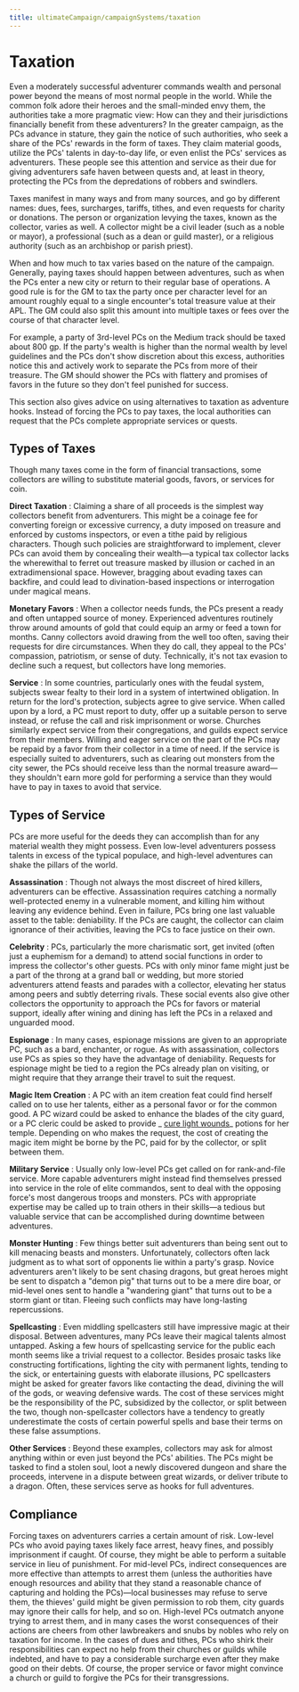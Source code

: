 ```yaml
---
title: ultimateCampaign/campaignSystems/taxation
---
```

# Taxation

Even a moderately successful adventurer commands wealth and personal power beyond the means of most normal people in the world. While the common folk adore their heroes and the small-minded envy them, the authorities take a more pragmatic view: How can they and their jurisdictions financially benefit from these adventurers? In the greater campaign, as the PCs advance in stature, they gain the notice of such authorities, who seek a share of the PCs' rewards in the form of taxes. They claim material goods, utilize the PCs' talents in day-to-day life, or even enlist the PCs' services as adventurers. These people see this attention and service as their due for giving adventurers safe haven between quests and, at least in theory, protecting the PCs from the depredations of robbers and swindlers.

Taxes manifest in many ways and from many sources, and go by different names: dues, fees, surcharges, tariffs, tithes, and even requests for charity or donations. The person or organization levying the taxes, known as the collector, varies as well. A collector might be a civil leader (such as a noble or mayor), a professional (such as a dean or guild master), or a religious authority (such as an archbishop or parish priest).

When and how much to tax varies based on the nature of the campaign. Generally, paying taxes should happen between adventures, such as when the PCs enter a new city or return to their regular base of operations. A good rule is for the GM to tax the party once per character level for an amount roughly equal to a single encounter's total treasure value at their APL. The GM could also split this amount into multiple taxes or fees over the course of that character level.

For example, a party of 3rd-level PCs on the Medium track should be taxed about 800 gp. If the party's wealth is higher than the normal wealth by level guidelines and the PCs don't show discretion about this excess, authorities notice this and actively work to separate the PCs from more of their treasure. The GM should shower the PCs with flattery and promises of favors in the future so they don't feel punished for success.

This section also gives advice on using alternatives to taxation as adventure hooks. Instead of forcing the PCs to pay taxes, the local authorities can request that the PCs complete appropriate services or quests.

## Types of Taxes

Though many taxes come in the form of financial transactions, some collectors are willing to substitute material goods, favors, or services for coin.

**Direct Taxation** : Claiming a share of all proceeds is the simplest way collectors benefit from adventurers. This might be a coinage fee for converting foreign or excessive currency, a duty imposed on treasure and enforced by customs inspectors, or even a tithe paid by religious characters. Though such policies are straightforward to implement, clever PCs can avoid them by concealing their wealth—a typical tax collector lacks the wherewithal to ferret out treasure masked by illusion or cached in an extradimensional space. However, bragging about evading taxes can backfire, and could lead to divination-based inspections or interrogation under magical means.

**Monetary Favors** : When a collector needs funds, the PCs present a ready and often untapped source of money. Experienced adventures routinely throw around amounts of gold that could equip an army or feed a town for months. Canny collectors avoid drawing from the well too often, saving their requests for dire circumstances. When they do call, they appeal to the PCs' compassion, patriotism, or sense of duty. Technically, it's not tax evasion to decline such a request, but collectors have long memories.

**Service** : In some countries, particularly ones with the feudal system, subjects swear fealty to their lord in a system of intertwined obligation. In return for the lord's protection, subjects agree to give service. When called upon by a lord, a PC must report to duty, offer up a suitable person to serve instead, or refuse the call and risk imprisonment or worse. Churches similarly expect service from their congregations, and guilds expect service from their members. Willing and eager service on the part of the PCs may be repaid by a favor from their collector in a time of need. If the service is especially suited to adventurers, such as clearing out monsters from the city sewer, the PCs should receive less than the normal treasure award—they shouldn't earn more gold for performing a service than they would have to pay in taxes to avoid that service.

## Types of Service

PCs are more useful for the deeds they can accomplish than for any material wealth they might possess. Even low-level adventurers possess talents in excess of the typical populace, and high-level adventures can shake the pillars of the world.

**Assassination** : Though not always the most discreet of hired killers, adventurers can be effective. Assassination requires catching a normally well-protected enemy in a vulnerable moment, and killing him without leaving any evidence behind. Even in failure, PCs bring one last valuable asset to the table: deniability. If the PCs are caught, the collector can claim ignorance of their activities, leaving the PCs to face justice on their own.

**Celebrity** : PCs, particularly the more charismatic sort, get invited (often just a euphemism for a demand) to attend social functions in order to impress the collector's other guests. PCs with only minor fame might just be a part of the throng at a grand ball or wedding, but more storied adventurers attend feasts and parades with a collector, elevating her status among peers and subtly deterring rivals. These social events also give other collectors the opportunity to approach the PCs for favors or material support, ideally after wining and dining has left the PCs in a relaxed and unguarded mood.

**Espionage** : In many cases, espionage missions are given to an appropriate PC, such as a bard, enchanter, or rogue. As with assassination, collectors use PCs as spies so they have the advantage of deniability. Requests for espionage might be tied to a region the PCs already plan on visiting, or might require that they arrange their travel to suit the request.

**Magic Item Creation** : A PC with an item creation feat could find herself called on to use her talents, either as a personal favor or for the common good. A PC wizard could be asked to enhance the blades of the city guard, or a PC cleric could be asked to provide _ [cure light wounds](spells/cureLightWounds.md#__cure-light-wounds)_ potions for her temple. Depending on who makes the request, the cost of creating the magic item might be borne by the PC, paid for by the collector, or split between them.

**Military Service** : Usually only low-level PCs get called on for rank-and-file service. More capable adventurers might instead find themselves pressed into service in the role of elite commandos, sent to deal with the opposing force's most dangerous troops and monsters. PCs with appropriate expertise may be called up to train others in their skills—a tedious but valuable service that can be accomplished during downtime between adventures.

**Monster Hunting** : Few things better suit adventurers than being sent out to kill menacing beasts and monsters. Unfortunately, collectors often lack judgment as to what sort of opponents lie within a party's grasp. Novice adventurers aren't likely to be sent chasing dragons, but great heroes might be sent to dispatch a "demon pig" that turns out to be a mere dire boar, or mid-level ones sent to handle a "wandering giant" that turns out to be a storm giant or titan. Fleeing such conflicts may have long-lasting repercussions.

**Spellcasting** : Even middling spellcasters still have impressive magic at their disposal. Between adventures, many PCs leave their magical talents almost untapped. Asking a few hours of spellcasting service for the public each month seems like a trivial request to a collector. Besides prosaic tasks like constructing fortifications, lighting the city with permanent lights, tending to the sick, or entertaining guests with elaborate illusions, PC spellcasters might be asked for greater favors like contacting the dead, divining the will of the gods, or weaving defensive wards. The cost of these services might be the responsibility of the PC, subsidized by the collector, or split between the two, though non-spellcaster collectors have a tendency to greatly underestimate the costs of certain powerful spells and base their terms on these false assumptions.

**Other Services** : Beyond these examples, collectors may ask for almost anything within or even just beyond the PCs' abilities. The PCs might be tasked to find a stolen soul, loot a newly discovered dungeon and share the proceeds, intervene in a dispute between great wizards, or deliver tribute to a dragon. Often, these services serve as hooks for full adventures.

## Compliance

Forcing taxes on adventurers carries a certain amount of risk. Low-level PCs who avoid paying taxes likely face arrest, heavy fines, and possibly imprisonment if caught. Of course, they might be able to perform a suitable service in lieu of punishment. For mid-level PCs, indirect consequences are more effective than attempts to arrest them (unless the authorities have enough resources and ability that they stand a reasonable chance of capturing and holding the PCs)—local businesses may refuse to serve them, the thieves' guild might be given permission to rob them, city guards may ignore their calls for help, and so on. High-level PCs outmatch anyone trying to arrest them, and in many cases the worst consequences of their actions are cheers from other lawbreakers and snubs by nobles who rely on taxation for income. In the cases of dues and tithes, PCs who shirk their responsibilities can expect no help from their churches or guilds while indebted, and have to pay a considerable surcharge even after they make good on their debts. Of course, the proper service or favor might convince a church or guild to forgive the PCs for their transgressions.


